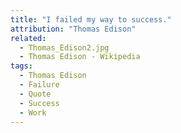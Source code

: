 ```yaml
---
title: "I failed my way to success."
attribution: "Thomas Edison"
related:
  - Thomas_Edison2.jpg
  - Thomas Edison - Wikipedia
tags:
  - Thomas Edison
  - Failure
  - Quote
  - Success
  - Work
---
```

